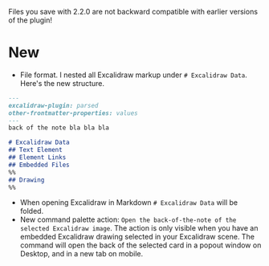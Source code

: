 Files you save with 2.2.0 are not backward compatible with earlier versions of the plugin!

# New
- File format. I nested all Excalidraw markup under `# Excalidraw Data`.  Here's the new structure.
```markdown
---
excalidraw-plugin: parsed
other-frontmatter-properties: values
---
back of the note bla bla bla

# Excalidraw Data
## Text Element
## Element Links
## Embedded Files
%%
## Drawing
%%
```
- When opening Excalidraw in Markdown `# Excalidraw Data` will be folded.
- New command palette action: `Open the back-of-the-note of the selected Excalidraw image`. The action is only visible when you have an embedded Excalidraw drawing selected in your Excalidraw scene. The command will open the back of the selected card in a popout window on Desktop, and in a new tab on mobile.